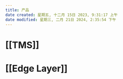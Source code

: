 ```yaml
---
title: 产品
date created: 星期五, 十二月 15日 2023, 9:31:17 上午
date modified: 星期三, 二月 21日 2024, 2:35:54 下午
---
```


# [[TMS]]
# [[Edge Layer]]
